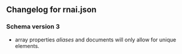 ## Changelog for rnai.json

### Schema version 3

* array properties *aliases* and documents will only allow for unique elements.
